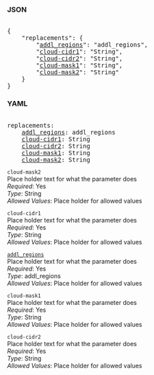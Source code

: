 ### JSON 
<pre> 
{
    "replacements": {
        "<a href=#addl_regions>addl_regions</a>": "addl_regions", 
        "<a href=#cloud-cidr1>cloud-cidr1</a>": "String", 
        "<a href=#cloud-cidr2>cloud-cidr2</a>": "String", 
        "<a href=#cloud-mask1>cloud-mask1</a>": "String", 
        "<a href=#cloud-mask2>cloud-mask2</a>": "String"
    }
}</pre> 
### YAML 
<pre> 
replacements:
    <a href=#addl_regions>addl_regions</a>: addl_regions
    <a href=#cloud-cidr1>cloud-cidr1</a>: String
    <a href=#cloud-cidr2>cloud-cidr2</a>: String
    <a href=#cloud-mask1>cloud-mask1</a>: String
    <a href=#cloud-mask2>cloud-mask2</a>: String
</pre> 


`cloud-mask2`  <a name="cloud-mask2"></a> \
Place holder text for what the parameter does \
*Required*: Yes \
*Type*: String \
*Allowed Values*: Place holder for allowed values

`cloud-cidr1`  <a name="cloud-cidr1"></a> \
Place holder text for what the parameter does \
*Required*: Yes \
*Type*: String \
*Allowed Values*: Place holder for allowed values

<a name= "addl_regions" href="replacements/addl_regions.md">`addl_regions`</a> \
Place holder text for what the parameter does \
*Required*: Yes \
*Type*: addl_regions \
*Allowed Values*: Place holder for allowed values

`cloud-mask1`  <a name="cloud-mask1"></a> \
Place holder text for what the parameter does \
*Required*: Yes \
*Type*: String \
*Allowed Values*: Place holder for allowed values

`cloud-cidr2`  <a name="cloud-cidr2"></a> \
Place holder text for what the parameter does \
*Required*: Yes \
*Type*: String \
*Allowed Values*: Place holder for allowed values

